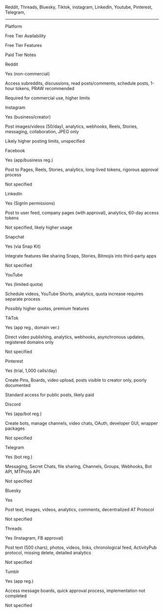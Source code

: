 Reddit, Threads, Bluesky, Tiktok, instagram, LinkedIn,
Youtube, Pinterest, Telegram,

---

Platform

Free Tier Availability

Free Tier Features

Paid Tier Notes

Reddit

Yes (non-commercial)

Access subreddits, discussions, read posts/comments, schedule posts, 1-hour tokens, PRAW recommended

Required for commercial use, higher limits

Instagram

Yes (business/creator)

Post images/videos (50/day), analytics, webhooks, Reels, Stories, messaging, collaboration, JPEG only

Likely higher posting limits, unspecified

Facebook

Yes (app/business reg.)

Post to Pages, Reels, Stories, analytics, long-lived tokens, rigorous approval process

Not specified

LinkedIn

Yes (SignIn permissions)

Post to user feed, company pages (with approval), analytics, 60-day access tokens

Not specified, likely higher usage

Snapchat

Yes (via Snap Kit)

Integrate features like sharing Snaps, Stories, Bitmojis into third-party apps

Not specified

YouTube

Yes (limited quota)

Schedule videos, YouTube Shorts, analytics, quota increase requires separate process

Possibly higher quotas, premium features

TikTok

Yes (app reg., domain ver.)

Direct video publishing, analytics, webhooks, asynchronous updates, registered domains only

Not specified

Pinterest

Yes (trial, 1,000 calls/day)

Create Pins, Boards, video upload, posts visible to creator only, poorly documented

Standard access for public posts, likely paid

Discord

Yes (app/bot reg.)

Create bots, manage channels, video chats, OAuth, developer GUI, wrapper packages

Not specified

Telegram

Yes (bot reg.)

Messaging, Secret Chats, file sharing, Channels, Groups, Webhooks, Bot API, MTProto API

Not specified

Bluesky

Yes

Post text, images, videos, analytics, comments, decentralized AT Protocol

Not specified

Threads

Yes (Instagram, FB approval)

Post text (500 chars), photos, videos, links, chronological feed, ActivityPub protocol, missing delete, detailed analytics

Not specified

Tumblr

Yes (app reg.)

Access message boards, quick approval process, implementation not completed

Not specified
